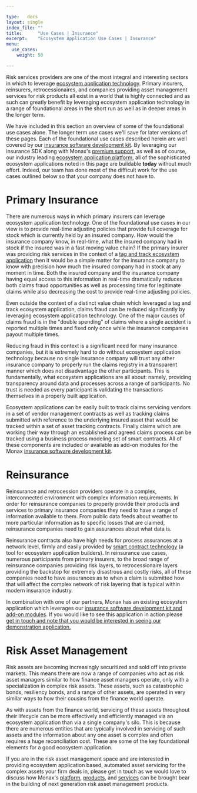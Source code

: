 ```yaml
---

type:   docs
layout: single
index_file: ""
title:      "Use Cases | Insurance"
excerpt:    "Ecosystem Application Use Cases | Insurance"
menu:
  use_cases:
    weight: 50

---
```


Risk services providers are one of the most integral and interesting sectors in which to leverage [ecosystem application technology](/explainers/ecosystem_applications). Primary insurers, reinsurers, retrocessionaires, and companies providing asset management services for risk products all exist in a world that is highly connected and as such can greatly benefit by leveraging ecosystem application technology in a range of foundational areas in the short run as well as in deeper areas in the longer term.

We have included in this section an overview of some of the foundational use cases alone. The longer term use cases we'll save for later versions of these pages. Each of the foundational use cases described herein are well covered by our [insurance software development kit](/library/#insurance-sdk). By leveraging our insurance SDK along with Monax's [premium support](/packages), as well as of course, our industry leading [ecosystem application platform](/platform), all of the sophisticated ecosystem applications noted in this page are buildable **today** without much effort. Indeed, our team has done most of the difficult work for the use cases outlined below so that your company does not have to.

# Primary Insurance

There are numerous ways in which primary insurers can leverage ecosystem application technology. One of the foundational use cases in our view is to provide real-time adjusting policies that provide full coverage for stock which is currently held by an insured company. How would the insurance company know, in real-time, what the insured company had in stock if the insured was in a fast moving value chain? If the primary insurer was providing risk services in the context of a [tag and track ecosystem application](/use_cases/logistics/#supply-chain) then it would be a simple matter for the insurance company to know with precision how much the insured company had in stock at any moment in time. Both the insured company and the insurance company having equal access to this information in real-time dramatically reduces both claims fraud opportunities as well as processing time for legitimate claims while also decreasing the cost to provide real-time adjusting policies.

Even outside the context of a distinct value chain which leveraged a tag and track ecosystem application, claims fraud can be reduced significantly by leveraging ecosystem application technology. One of the major causes of claims fraud is in the "double spending" of claims where a single accident is reported multiple times and fixed only once while the insurance companies payout multiple times.

Reducing fraud in this context is a significant need for many insurance companies, but it is extremely hard to do without ecosystem application technology because no single insurance company will trust any other insurance company to properly run the claims registry in a transparent manner which does not disadvantage the other participants. This is fundamentally, what ecosystem applications are all about: namely, providing transparency around data and processes across a range of participants. No trust is needed as every participant is validating the transactions themselves in a properly built application.

Ecosystem applications can be easily built to track claims servicing vendors in a set of vendor management contracts as well as tracking claims submitted with reference to the underlying insured asset that would be tracked within a set of asset tracking contracts. Finally claims which are working their way through an established and agreed claims process can be tracked using a business process modeling set of smart contracts. All of these components are included or available as add-on modules for the Monax [insurance software development kit](/library/#insurance-sdk).

# Reinsurance

Reinsurance and retrocession providers operate in a complex, interconnected environment with complex information requirements. In order for reinsurance companies to properly provide their products and services to primary insurance companies they need to have a range of information available to them. From public data feeds about weather to more particular information as to specific losses that are claimed, reinsurance companies need to gain assurances about what data is.

Reinsurance contracts also have high needs for process assurances at a network level, firmly and easily provided by [smart contract technology](/explainers/smart_contracts) (a tool for ecosystem application builders). In reinsurance use cases, numerous participants from primary insurers, to the broad range of reinsurance companies providing risk layers, to retrocessionaire layers providing the backstop for extremely disastrous and costly risks, all of these companies need to have assurances as to when a claim is submitted how that will affect the complex network of risk layering that is typical within modern insurance industry.

In combination with one of our partners, Monax has an existing ecosystem application which leverages our [insurance software development kit and add-on modules](/library/#insurance-sdk). If you would like to see this application in action please <a href="/?monax_viewer_type=end_user&product_interest=sdk#contact-monax">get in touch and note that you would be interested in seeing our demonstration application.</a>

# Risk Asset Management

Risk assets are becoming increasingly securitized and sold off into private markets. This means there are now a range of companies who act as risk asset managers similar to how finance asset managers operate, only with a specialization in complex risk assets. These assets, such as catastrophic bonds, resiliency bonds, and a range of other assets, are operated in very similar ways to how their cousins from the finance world operate.

As with assets from the finance world, servicing of these assets throughout their lifecycle can be more effectively and efficiently managed via an ecosystem application than via a single company's silo. This is because there are numerous entities that are typically involved in servicing of such assets and the information about any one asset is complex and often requires a huge reconciliation cost. These are some of the key foundational elements for a good ecosystem application.

If you are in the risk asset management space and are interested in providing ecosystem application based, automated asset servicing for the complex assets your firm deals in, please get in touch as we would love to discuss how Monax's [platform](/products), [products](/library), and [services](/packages) can be brought bear in the building of next generation risk asset management products.

